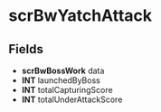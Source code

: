 # scrBwYatchAttack

## Fields
* **scrBwBossWork** data
* **INT** launchedByBoss
* **INT** totalCapturingScore
* **INT** totalUnderAttackScore